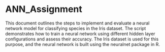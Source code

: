 # ANN_Assignment
This document outlines the steps to implement and evaluate a neural network model for classifying species in the Iris dataset. The script demonstrates how to train a neural network using different hidden layer configurations and assess their accuracy. The Iris dataset is used for this purpose, and the neural network is built using the neuralnet package in R.
